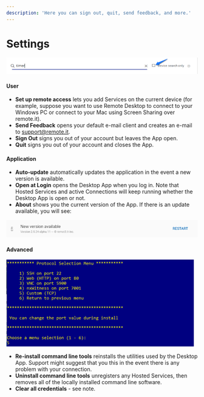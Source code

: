 ```yaml
---
description: 'Here you can sign out, quit, send feedback, and more.'
---
```


# Settings

![](../../../.gitbook/assets/image%20%28183%29.png)

#### User

* **Set up remote access** lets you add Services on the current device \(for example, suppose you want to use Remote Desktop to connect to your Windows PC or connect to your Mac using Screen Sharing over remote.it\).
* **Send Feedback** opens your default e-mail client and creates an e-mail to support@remote.it.
* **Sign Out** signs you out of your account but leaves the App open.
* **Quit** signs you out of your account and closes the App.

#### Application

* **Auto-update** automatically updates the application in the event a new version is available.
* **Open at Login** opens the Desktop App when you log in.  Note that Hosted Services and active Connections will keep running whether the Desktop App is open or not.
* **About** shows you the current version of the App.  If there is an update available, you will see:

![](../../../.gitbook/assets/image%20%28433%29.png)

#### Advanced

![](../../../.gitbook/assets/image%20%2889%29.png)

* **Re-install command line tools** reinstalls the utilities used by the Desktop App.  Support might suggest that you this in the event there is any problem with your connection.
* **Uninstall command line tools** unregisters any Hosted Services, then removes all of the locally installed command line software.
* **Clear all credentials** - see note.

